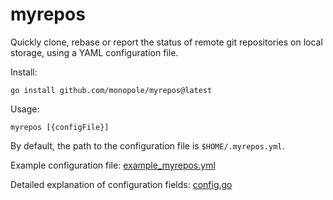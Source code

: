 # myrepos

Quickly clone, rebase or report the status of remote git
repositories on local storage, using a YAML configuration file.

Install:
```
go install github.com/monopole/myrepos@latest
```

Usage:
```
myrepos [{configFile}]
```

By default, the path to the configuration file is `$HOME/.myrepos.yml`.

Example configuration file: [example_myrepos.yml](example_myrepos.yml)

Detailed explanation of configuration fields: [config.go](internal/config/config.go)
